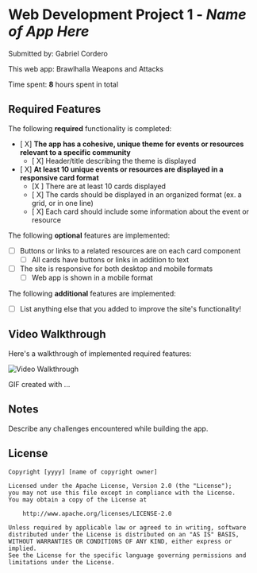 # Web Development Project 1 - *Name of App Here*

Submitted by: Gabriel Cordero

This web app: Brawlhalla Weapons and Attacks

Time spent: **8** hours spent in total

## Required Features

The following **required** functionality is completed:

- [ X] **The app has a cohesive, unique theme for events or resources relevant to a specific community**
  - [ X] Header/title describing the theme is displayed
- [ X] **At least 10 unique events or resources are displayed in a responsive card format**
  - [X ] There are at least 10 cards displayed 
  - [ X] The cards should be displayed in an organized format (ex. a grid, or in one line)
  - [ X] Each card should include some information about the event or resource


The following **optional** features are implemented:

- [ ] Buttons or links to a related resources are on each card component
  - [ ] All cards have buttons or links in addition to text
- [ ] The site is responsive for both desktop and mobile formats
  - [ ] Web app is shown in a mobile format

The following **additional** features are implemented:

* [ ] List anything else that you added to improve the site's functionality!

## Video Walkthrough

Here's a walkthrough of implemented required features:

<img src='http://i.imgur.com/link/to/your/gif/file.gif' title='Video Walkthrough' width='' alt='Video Walkthrough' />

<!-- Replace this with whatever GIF tool you used! -->
GIF created with ...  
<!-- Recommended tools:
[Kap](https://getkap.co/) for macOS
[ScreenToGif](https://www.screentogif.com/) for Windows
[peek](https://github.com/phw/peek) for Linux. -->

## Notes

Describe any challenges encountered while building the app.

## License

    Copyright [yyyy] [name of copyright owner]

    Licensed under the Apache License, Version 2.0 (the "License");
    you may not use this file except in compliance with the License.
    You may obtain a copy of the License at

        http://www.apache.org/licenses/LICENSE-2.0

    Unless required by applicable law or agreed to in writing, software
    distributed under the License is distributed on an "AS IS" BASIS,
    WITHOUT WARRANTIES OR CONDITIONS OF ANY KIND, either express or implied.
    See the License for the specific language governing permissions and
    limitations under the License.